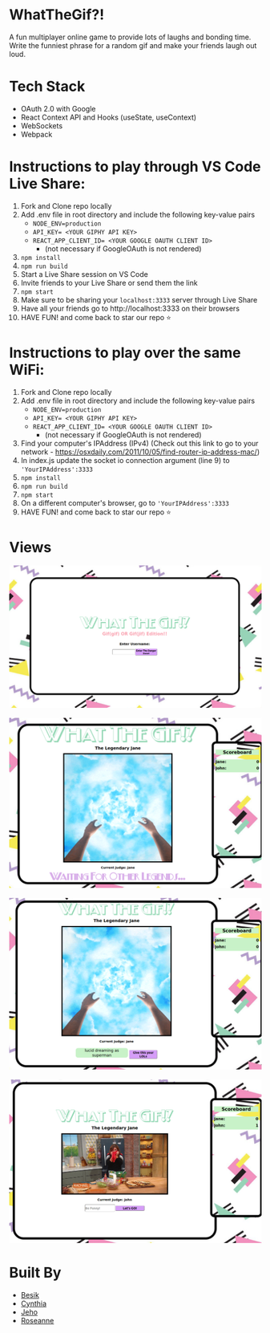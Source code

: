# WhatTheGif?!

A fun multiplayer online game to provide lots of laughs and bonding time. Write the funniest phrase for a random gif and make your friends laugh out loud.

# Tech Stack

- OAuth 2.0 with Google
- React Context API and Hooks (useState, useContext)
- WebSockets
- Webpack

# Instructions to play through VS Code Live Share:

1. Fork and Clone repo locally
2. Add .env file in root directory and include the following key-value pairs
   - `NODE_ENV=production`
   - `API_KEY= <YOUR GIPHY API KEY>`
   - `REACT_APP_CLIENT_ID= <YOUR GOOGLE OAUTH CLIENT ID>`
     - (not necessary if GoogleOAuth is not rendered)
3. <code>npm install</code>
4. <code>npm run build</code>
5. Start a Live Share session on VS Code
6. Invite friends to your Live Share or send them the link
7. <code>npm start</code>
8. Make sure to be sharing your <code>localhost:3333</code> server through Live Share
9. Have all your friends go to http://localhost:3333 on their browsers
10. HAVE FUN! and come back to star our repo :star:

# Instructions to play over the same WiFi:

1. Fork and Clone repo locally
2. Add .env file in root directory and include the following key-value pairs
   - `NODE_ENV=production`
   - `API_KEY= <YOUR GIPHY API KEY>`
   - `REACT_APP_CLIENT_ID= <YOUR GOOGLE OAUTH CLIENT ID>`
     - (not necessary if GoogleOAuth is not rendered)
3. Find your computer's IPAddress (IPv4) (Check out this link to go to your network - https://osxdaily.com/2011/10/05/find-router-ip-address-mac/)
4. In index.js update the socket io connection argument (line 9) to <code>'YourIPAddress':3333</code>
5. <code>npm install</code>
6. <code>npm run build</code>
7. <code>npm start</code>
8. On a different computer's browser, go to <code>'YourIPAddress':3333</code>
9. HAVE FUN! and come back to star our repo :star:

# Views

<p align="center">
<img src="./DOCUMENTATION/img/Splash.png" width = 600px>
&nbsp;<br />
<img src="./DOCUMENTATION/img/JudgeWaiting.png" width = 600px>
&nbsp;<br />
<img src="./DOCUMENTATION/img/Judging.png" width = 600px>
&nbsp;<br />
<img src="./DOCUMENTATION/img/Input.png" width = 600px>
</p>

# Built By

- [Besik](https://github.com/brurua)
- [Cynthia](https://github.com/cfranq)
- [Jeho](https://github.com/howaboutjeho)
- [Roseanne](https://github.com/rosedamasco)
